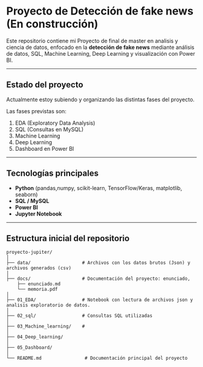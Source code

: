 # Proyecto de Detección de fake news (En construcción)
Este repositorio contiene mi Proyecto de final de master en analisis y ciencia de datos, enfocado en la **detección de fake news** mediante análisis de datos, SQL, Machine Learning, Deep Learning y visualización con Power BI.

---

## Estado del proyecto
Actualmente estoy subiendo y organizando las distintas fases del proyecto.  

Las fases previstas son:  
1. EDA (Exploratory Data Analysis)  
2. SQL (Consultas en MySQL)  
3. Machine Learning  
4. Deep Learning  
5. Dashboard en Power BI

---

## Tecnologías principales
- **Python** (pandas,numpy, scikit-learn, TensorFlow/Keras, matplotlib, seaborn)  
- **SQL / MySQL**  
- **Power BI**  
- **Jupyter Notebook**  

---

## Estructura inicial del repositorio
```plaintext
proyecto-jupiter/
│
├── data/                   # Archivos con los datos brutos (Json) y archivos generados (csv)
│
├── docs/                   # Documentación del proyecto: enunciado,
    ├── enunciado.md
    └── memoria.pdf   
│
├── 01_EDA/                 # Notebook con lectura de archivos json y analisis exploratorio de datos.
│
├── 02_sql/                 # Consultas SQL utilizadas
│
├── 03_Machine_learning/    # 
│
├── 04_Deep_learning/
│
├── 05_Dashboard/
│
└── README.md                # Documentación principal del proyecto
